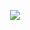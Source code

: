 <p align="center">
  <a href="https://github.com/anuraghazra/github-readme-stats">
    <img src="https://github-readme-stats.vercel.app/api/top-langs/?username=taiixu&layout=compact&count_private=true&theme=radical&bg_color=00000000&text_color=d8e5e8">
  </a>
</p>